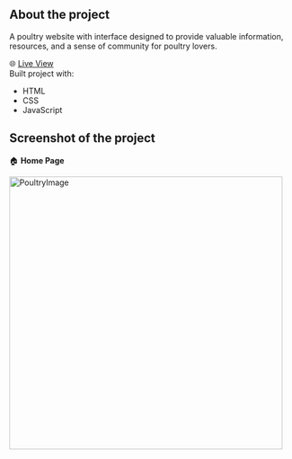 ## __About the project__  
A poultry website with interface designed to provide valuable information, resources, and a sense of community for poultry lovers.

🌐 [Live View](https://poultry-palace.netlify.app/)   
Built project with:   
 - HTML
 - CSS
 - JavaScript
## Screenshot of the project     
🏠 __Home Page__    

	 
<img width="486" alt="PoultryImage" src="https://github.com/Elijahlekomo/Poultry-Website/assets/111081188/cae0a575-2652-4f33-a721-79ea5516d2c7">


